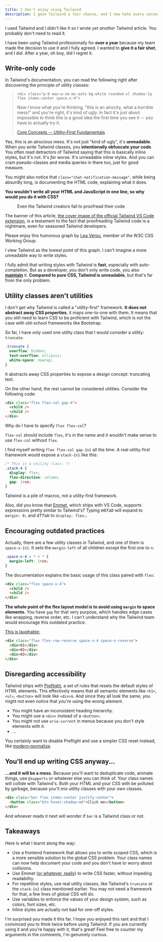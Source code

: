 ```yaml
---
title: I don't enjoy using Tailwind
description: I gave Tailwind a fair chance, and I now hate every second of it.
---
```


<script context="module">
  import banner from './banner.png?enhanced&w=1600;800';
  import Tldr from '$lib/Tldr.svelte';
  export { banner };
</script>

<Tldr>

I used Tailwind and I didn't like it so I wrote _yet another_ Tailwind article. You probably don't need to read it.

</Tldr>

I have been using Tailwind professionally for **over a year** because my team made the decision to use it and I fully agreed. I wanted to **give it a fair shot**, and I did. After a year, oh boy, did I regret it.

## Write-only code

In Tailwind's documentation, you can read the following right after discovering the principle of utility classes:

> `<div class="p-6 max-w-sm mx-auto bg-white rounded-xl shadow-lg flex items-center space-x-4">`
>
> Now I know what you're thinking, "this is an atrocity, what a horrible mess!" and you're right, it's kind of ugly. In fact it's just about impossible to think this is a good idea the first time you see it -- you have to actually try it.
>
> [Core Concepts -- Utility-First Fundamentals](https://tailwindcss.com/docs/utility-first)

Yes, this is an atrocious mess. It's not just "kind of ugly", it's **unreadable**. When you write Tailwind classes, you **intentionally obfuscate your code**. You often read detractors of Tailwind saying that this is basically inline styles, but it's not. It's _far_ worse. It's unreadable inline styles. And you can cram pseudo-classes and media queries in there too, just for good measure.

You might also notice that `class="chat-notification-message"`, while being absurdly long, is documenting the HTML code, explaining what it does.

**You wouldn't write all your HTML and JavaScript in one line, so why would you do it with CSS?**

<figure>
<enhanced:img src={banner} alt="Cover of the official Tailwind VS Code extension, with inconsistencies circled" />
<figcaption>Even the Tailwind creators fail to proofread their code</figcaption>
</figure>

The banner of this article, [the cover image of the official Tailwind VS Code extension](https://github.com/tailwindlabs/tailwindcss-intellisense/blob/1f7e9e9149bd0f56bc1e9cdae703b1f407510582/packages/vscode-tailwindcss/.github/banner.png), is a testament to the fact that proofreading Tailwind code is a nightmare, even for seasoned Tailwind developers.

Please enjoy this humorous graph by [Lea Verou](https://twitter.com/LeaVerou/status/1306001020636540934), member of the W3C CSS Working Group:

<figure>
<enhanced:img src="./over-time.png?enhanced&w=1600;800" alt="Code readability becomes the most important developer concern over time" />
</figure>

I view Tailwind as the lowest point of this graph. I can't imagine a more unreadable way to write styles.

I fully admit that writing styles with Tailwind is **fast**, especially with auto-completion. But as a developer, you don't only write code, you also [**maintain**](./maintainable-software) it. **Compared to pure CSS, Tailwind is unreadable**, but that's far from the only problem.

## Utility classes aren't utilities

I don't get why Tailwind is called a "utility-first" framework. **It does not abstract away CSS properties**, it maps one-to-one with them. It means that you still need to learn CSS to be proficient with Tailwind, which is not the case with old-school frameworks like Bootstrap.

So far, I have only used one utility class that I would consider a utility: `truncate`.

```css
.truncate {
  overflow: hidden;
  text-overflow: ellipsis;
  white-space: nowrap;
}
```

It abstracts away CSS properties to expose a design concept: truncating text.

On the other hand, the rest cannot be considered utilities. Consider the following code:

```html
<div class="flex flex-col gap-4">
  <child />
  <child />
</div>
```

Why do I have to specify `flex flex-col`?

`flex-col` should include `flex`, it's in the name and it wouldn't make sense to use `flex-col` without `flex`.

I find myself writing `flex flex-col gap-{n}` all the time. A real utility-first framework would expose a `stack-{n}` like this:

```css
/* This is a utility class: */
.stack-4 {
  display: flex;
  flex-direction: column;
  gap: 1rem;
}
```

Tailwind is a pile of macros, not a utility-first framework.

Also, did you know that [Emmet](https://github.com/emmetio/emmet), which ships with VS Code, supports expressions pretty similar to Tailwind's? Typing <kbd>m</kbd><kbd>0</kbd><kbd>_Tab_</kbd> will expand to `margin: 0;` and <kbd>d</kbd><kbd>f</kbd><kbd>_Tab_</kbd> to `display: flex;`.

## Encouraging outdated practices

Actually, there are a few utility classes in Tailwind, and one of them is `space-x-{n}`. It sets the `margin-left` of all children except the first one to `n`:

```css
.space-x-4 > * + * {
  margin-left: 1rem;
}
```

The documentation explains the basic usage of this class paired with `flex`:

```html
<div class="flex space-x-4">
  <child />
  <child />
</div>
```

**The whole point of the flex layout model is to avoid using `margin` to space elements.** You have `gap` for that very purpose, which handles edge cases like wrapping, reverse order, etc. I can't understand why the Tailwind team would encourage this outdated practice.

[This is laughable:](https://tailwindcss.com/docs/space#reversing-children-order)

```html
<div class="flex flex-row-reverse space-x-4 space-x-reverse">
  <div>01</div>
  <div>02</div>
  <div>03</div>
</div>
```

## Disregarding accessibility

Tailwind ships with [Preflight](https://tailwindcss.com/docs/preflight), a set of rules that resets the default styles of HTML elements. This effectively means that all semantic elements like `<h1>`, `<ul>`, `<button>` will look like `<div>`s. And since they all look the same, you might not even notice that you're using the wrong element.

- You might have an inconsistent heading hierarchy.
- You might use a `<div>` instead of a `<button>`.
- You might not use `aria-current` in menus because you don't style elements with it.
- ...

You certainly want to disable Preflight and use a simpler CSS reset instead, like [modern-normalize](https://github.com/sindresorhus/modern-normalize).

## You'll end up writing CSS anyway...

**...and it will be a mess.** Because you'll want to deduplicate code, animate things, use `@supports` or whatever else you can think of. Your class names will collide with Tailwind's. Both your HTML and your CSS with be polluted by garbage, because you'll mix utility classes with your own classes.

```html
<div class="bar flex items-center justify-center">
  <button class="btn hover:shadow-md">Click me</button>
</div>
```

And whoever reads it next will wonder if `bar` is a Tailwind class or not.

## Takeaways

Here is what I learnt along the way:

- Use a frontend framework that allows you to write scoped CSS, which is a more sensible solution to the global CSS problem. Your class names can now help document your code and you don't have to worry about collisions.
- Use Emmet ([or whatever, really](https://github.com/rstacruz/vim-hyperstyle)) to write CSS faster, without impeding readability.
- For repetitive styles, use real utility classes, like Tailwind's `truncate` or the `stack-{n}` class mentioned earlier. You may not need a framework for that, a few lines of global CSS will do.
- Use variables to enforce the values of your design system, such as colors, font sizes, etc.
- Inline styles are actually not bad for one-off styles.

I'm surprised you made it this far. I hope you enjoyed this rant and that I convinced you to think twice before using Tailwind. If you are currently using it and you're happy with it, that's great! Feel free to counter my arguments in the comments, I'm genuinely curious.

